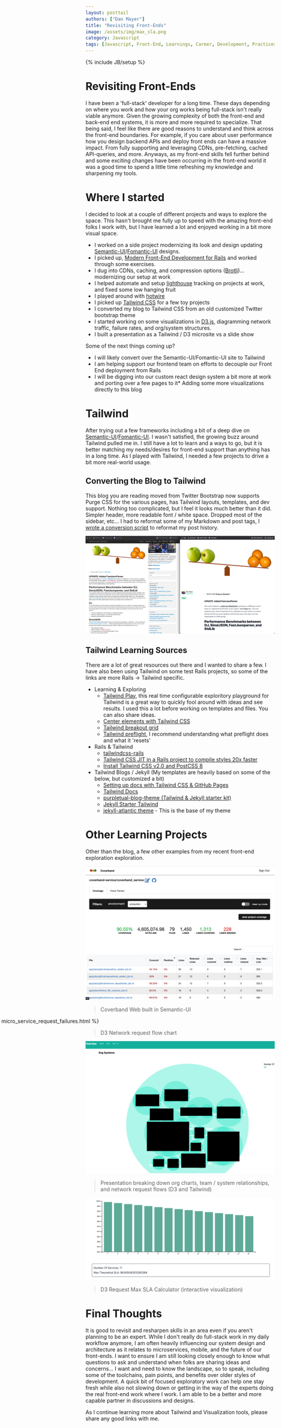 ```yaml
---
layout: posttail
authors: ["Dan Mayer"]
title: "Revisiting Front-Ends"
image: /assets/img/max_sla.png
category: Javascript
tags: [Javascript, Front-End, Learnings, Career, Development, Practices, Learning]
---
```


{% include JB/setup %}

# Revisiting Front-Ends

I have been a 'full-stack' developer for a long time. These days depending on where you work and how your org works being full-stack isn't really viable anymore. Given the growing complexity of both the front-end and back-end end systems, it is more and more required to specialize. That being said, I feel like there are good reasons to understand and think across the front-end boundaries. For example, if you care about user performance how you design backend APIs and deploy front ends can have a massive impact. From fully supporting and leveraging CDNs, pre-fetching, cached API-queries, and more. Anyways, as my front-end skills fell further behind and some exciting changes have been occurring in the front-end world it was a good time to spend a little time refreshing my knowledge and sharpening my tools.

# Where I started

I decided to look at a couple of different projects and ways to explore the space. This hasn't brought me fully up to speed with the amazing front-end folks I work with, but I have learned a lot and enjoyed working in a bit more visual space.

* I worked on a side project modernizing its look and design updating [Semantic-UI](https://semantic-ui.com/)/[Fomantic-UI](https://fomantic-ui.com/) designs.
* I picked up, [Modern Front-End Development for Rails](https://pragprog.com/titles/nrclient/modern-front-end-development-for-rails/) and worked through some exercises.
* I dug into CDNs, caching, and compression options ([Brotli](https://github.com/google/brotli))... modernizing our setup at work
* I helped automate and setup [lighthouse](https://github.com/GoogleChrome/lighthouse-ci) tracking on projects at work, and fixed some low hanging fruit
* I played around with [hotwire](https://hotwired.dev/)
* I picked up [Tailwind CSS](https://tailwindcss.com/) for a few toy projects
* I converted my blog to Tailwind CSS from an old customized Twitter bootstrap theme
* I started working on some visualizations in [D3.js](https://d3js.org/), diagramming network traffic, failure rates, and org/system structures.
* I built a presentation as a Tailwind / D3 microsite vs a slide show

Some of the next things coming up?

* I will likely convert over the Semantic-UI/Fomantic-UI site to Tailwind
* I am helping support our frontend team on efforts to decouple our Front End deployment from Rails
* I will be digging into our custom react design system a bit more at work and porting over a few pages to it* Adding some more visualizations directly to this blog

# Tailwind 

After trying out a few frameworks including a bit of a deep dive on [Semantic-UI](https://semantic-ui.com/)/[Fomantic-UI](https://fomantic-ui.com/). I wasn't satisfied, the growing buzz around Tailwind pulled me in. I still have a lot to learn and a ways to go, but it is better matching my needs/desires for front-end support than anything has in a long time. As I played with Tailwind, I needed a few projects to drive a bit more real-world usage.

## Converting the Blog to Tailwind

This blog you are reading moved from Twitter Bootstrap now supports Purge CSS for the various pages, has Tailwind layouts, templates, and dev support. Nothing too complicated, but I feel it looks much better than it did. Simpler header, more readable font / white space. Dropped most of the sidebar, etc... I had to reformat some of my Markdown and post tags, I [wrote a conversion script](https://github.com/danmayer/danmayer.github.com/blob/main/Rakefile#L47) to reformat my post history.

![Bootstrap vs Tailwind](/assets/img/tailwind_blog.png)

## Tailwind Learning Sources

There are a lot of great resources out there and I wanted to share a few. I have also been using Tailwind on some test Rails projects, so some of the links are more Rails -> Tailwind specific.

* Learning & Exploring
  * [Tailwind Play](https://play.tailwindcss.com/), this real time configurable exploritory playground for Tailwind is a great way to quickly fool around with ideas and see results. I used this a lot before working on templates and files. You can also share ideas.
  * [Center elements with Tailwind CSS](https://daily-dev-tips.com/posts/center-elements-with-tailwind-css/)
  * [Tailwind breakout grid](https://play.tailwindcss.com/MjQpzw58WW)
  * [Tailwind preflight](https://tailwindcss.com/docs/preflight), I recommend understanding what preflight does and what it 'resets'
* Rails & Tailwind
  * [tailwindcss-rails](https://github.com/rails/tailwindcss-rails)
  * [Tailwind CSS JIT in a Rails project to compile styles 20x faster](https://evilmartians.com/chronicles/set-up-tailwind-css-jit-in-a-rails-project-to-compile-styles-20x-faster)
  * [Install Tailwind CSS v2.0 and PostCSS 8](https://v2.tailwindcss.com/docs/upgrading-to-v2#install-tailwind-css-v2-0-and-post-css-8)
* Tailwind Blogs / Jekyll (My templates are heavily based on some of the below, but customized a bit)
  * [Setting up docs with Tailwind CSS & GitHub Pages](https://blog.frankdejonge.nl/setting-up-docs-with-tailwind-css-and-github-pages/)
  * [Tailwind Docs](https://github.com/frankdejonge/tailwind-docs-example)
  * [purpletual-blog-theme (Tailwind & Jekyll starter kit)](https://github.com/chrisrhymes/purpletual-blog-theme)
  * [Jekyll Starter Tailwind](https://github.com/taylorbryant/jekyll-starter-tailwind)
  * [jekyll-atlantic theme](https://www.zerostatic.io/theme/jekyll-atlantic/) - This is the base of my theme

# Other Learning Projects

Other than the blog, a few other examples from my recent front-end exploration exploration.

![Coverband Semantic](/assets/img/coverband_Semantic-UI.png)

> Coverband Web built in Semantic-UI

<div style="margin-left: -300px">
{% include micro_service_request_failures.html %}
</div>

> D3 Network request flow chart


![Org / System Relationships](/assets/img/org_preview.png)
> Presentation breaking down org charts, team / system relationships, and network request flows (D3 and Tailwind)

![D3 SLA Chart](/assets/img/max_sla.png)
> D3 Request Max SLA Calculator (interactive visualization)

# Final Thoughts

It is good to revisit and resharpen skills in an area even if you aren't planning to be an expert. While I don't really do full-stack work in my daily workflow anymore, I am often heavily influencing our system design and architecture as it relates to microservices, mobile, and the future of our front-ends. I want to ensure I am still looking closely enough to know what questions to ask and understand when folks are sharing ideas and concerns... I want and need to know the landscape, so to speak, including some of the toolchains, pain points, and benefits over older styles of development. A quick bit of focused exploratory work can help one stay fresh while also not slowing down or getting in the way of the experts doing the real front-end work where I work. I am able to be a better and more capable partner in discussions and designs.

As I continue learning more about Tailwind and Visualization tools, please share any good links with me.
